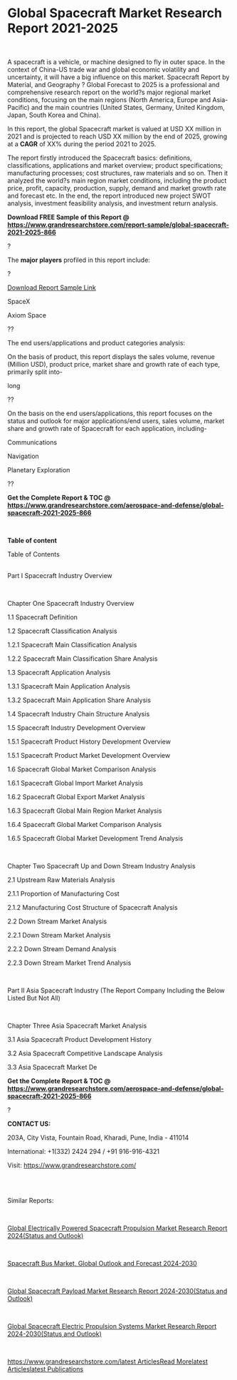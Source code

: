 <h1>Global Spacecraft Market Research Report 2021-2025</h1><br/><p>A spacecraft is a vehicle, or machine designed to fly in outer space. In the context of China-US trade war and global economic volatility and uncertainty, it will have a big influence on this market. Spacecraft Report by Material, and Geography ? Global Forecast to 2025 is a professional and comprehensive research report on the world?s major regional market conditions, focusing on the main regions (North America, Europe and Asia-Pacific) and the main countries (United States, Germany, United Kingdom, Japan, South Korea and China).</p>
 
 
 
 <p>In this report, the global Spacecraft market is valued at USD XX million in 2021 and is projected to reach USD XX million by the end of 2025, growing at a <strong>CAGR</strong> of XX% during the period 2021 to 2025.</p>
 
 
 
 <p>The report firstly introduced the Spacecraft basics: definitions, classifications, applications and market overview; product specifications; manufacturing processes; cost structures, raw materials and so on. Then it analyzed the world?s main region market conditions, including the product price, profit, capacity, production, supply, demand and market growth rate and forecast etc. In the end, the report introduced new project SWOT analysis, investment feasibility analysis, and investment return analysis.</p>
 
 
 
 <div><b>Download FREE Sample of this Report @ <a href="https://www.grandresearchstore.com/report-sample/global-spacecraft-2021-2025-866">https://www.grandresearchstore.com/report-sample/global-spacecraft-2021-2025-866</a></b></div>
 
 
 
 <p>? </p>
 
 
 
 <p>The <strong>major players</strong> profiled in this report include:</p>
 
 
 
 <p>? </p>
 
 
 
 <p><a href="https://www.grandresearchstore.com/mr-admin/report-sample/global-spacecraft-2021-2025-866">Download Report Sample Link</a></p>
 
 
 
 <p>SpaceX</p>
 
 
 
 <p>Axiom Space</p>
 
 
 
 <p>??</p>
 
 
 
 <p>The end users/applications and product categories analysis:</p>
 
 
 
 <p>On the basis of product, this report displays the sales volume, revenue (Million USD), product price, market share and growth rate of each type, primarily split into-</p>
 
 
 
 <p>long</p>
 
 
 
 <p>??</p>
 
 
 
 <p>On the basis on the end users/applications, this report focuses on the status and outlook for major applications/end users, sales volume, market share and growth rate of Spacecraft for each application, including-</p>
 
 
 
 <p>Communications</p>
 
 
 
 <p>Navigation</p>
 
 
 
 <p>Planetary Exploration</p>
 
 
 
 <p>??</p>
 
 
 
 <div><b>Get the Complete Report & TOC @ <a href="https://www.grandresearchstore.com/aerospace-and-defense/global-spacecraft-2021-2025-866">https://www.grandresearchstore.com/aerospace-and-defense/global-spacecraft-2021-2025-866</a></b></div>
 
 
 
 <p><br />
 
 <b>Table of content</b></p>
 
 
 
 <p>Table of Contents<br />
 
 <br />
 
 Part I Spacecraft Industry Overview<br />
 
 <br />
 
 Chapter One Spacecraft Industry Overview<br />
 
 1.1 Spacecraft Definition<br />
 
 1.2 Spacecraft Classification Analysis<br />
 
 1.2.1 Spacecraft Main Classification Analysis<br />
 
 1.2.2 Spacecraft Main Classification Share Analysis<br />
 
 1.3 Spacecraft Application Analysis<br />
 
 1.3.1 Spacecraft Main Application Analysis<br />
 
 1.3.2 Spacecraft Main Application Share Analysis<br />
 
 1.4 Spacecraft Industry Chain Structure Analysis<br />
 
 1.5 Spacecraft Industry Development Overview<br />
 
 1.5.1 Spacecraft Product History Development Overview<br />
 
 1.5.1 Spacecraft Product Market Development Overview<br />
 
 1.6 Spacecraft Global Market Comparison Analysis<br />
 
 1.6.1 Spacecraft Global Import Market Analysis<br />
 
 1.6.2 Spacecraft Global Export Market Analysis<br />
 
 1.6.3 Spacecraft Global Main Region Market Analysis<br />
 
 1.6.4 Spacecraft Global Market Comparison Analysis<br />
 
 1.6.5 Spacecraft Global Market Development Trend Analysis<br />
 
 <br />
 
 Chapter Two Spacecraft Up and Down Stream Industry Analysis<br />
 
 2.1 Upstream Raw Materials Analysis<br />
 
 2.1.1 Proportion of Manufacturing Cost<br />
 
 2.1.2 Manufacturing Cost Structure of Spacecraft Analysis<br />
 
 2.2 Down Stream Market Analysis<br />
 
 2.2.1 Down Stream Market Analysis<br />
 
 2.2.2 Down Stream Demand Analysis<br />
 
 2.2.3 Down Stream Market Trend Analysis<br />
 
 <br />
 
 Part II Asia Spacecraft Industry (The Report Company Including the Below Listed But Not All)<br />
 
 <br />
 
 Chapter Three Asia Spacecraft Market Analysis<br />
 
 3.1 Asia Spacecraft Product Development History<br />
 
 3.2 Asia Spacecraft Competitive Landscape Analysis<br />
 
 3.3 Asia Spacecraft Market De</p>
 
 
 
 <div><b>Get the Complete Report & TOC @ <a href="https://www.grandresearchstore.com/aerospace-and-defense/global-spacecraft-2021-2025-866">https://www.grandresearchstore.com/aerospace-and-defense/global-spacecraft-2021-2025-866</a></b></div>
 
 
 
 <p>? </p>
 
 
 
 <p><b>CONTACT US:</b><br />
 
 203A, City Vista, Fountain Road, Kharadi, Pune, India - 411014<br />
 
 International: +1(332) 2424 294 / +91 916-916-4321<br />
 
 Visit: <a href="https://www.grandresearchstore.com/">https://www.grandresearchstore.com/</a><br />
 
 <br />
 
 <br />
 
 Similar Reports:<br />
 
 <br />
 
 <a href="https://www.grandresearchstore.com/machines/global-electrically-powered-spacecraft-propulsion-2024-35">Global Electrically Powered Spacecraft Propulsion Market Research Report 2024(Status and Outlook)</a><br />
 
 <br />
 
 <a href="https://www.grandresearchstore.com/machines/global-spacecraft-bus-forecast-2024-2030-429">Spacecraft Bus Market, Global Outlook and Forecast 2024-2030</a><br />
 
 <br />
 
 <a href="https://www.grandresearchstore.com/automotive-and-transportation/global-spacecraft-payload-2024-2030-928">Global Spacecraft Payload Market Research Report 2024-2030(Status and Outlook)</a><br />
 
 <br />
 
 <a href="https://www.grandresearchstore.com/machines/global-spacecraft-electric-propulsion-systems-2024-2030-961">Global Spacecraft Electric Propulsion Systems Market Research Report 2024-2030(Status and Outlook)</a><br />
 
 <br />
 
 <a href="https://gyeongbokgung.com">https://www.grandresearchstore.com/</a><a href="https://hallyeomaritime.com">latest Articles</a><a href="https://jingwansa.com">Read More</a><a href="https://nguoiviet.jp/">latest Articles</a><a href="https://www.intelmarketresearch.com/">latest Publications</a></p>